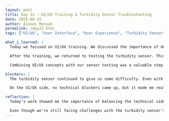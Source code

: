 ```yaml
---
layout: post
title: Day 22 – UI/UX Training & Turbidity Sensor Troubleshooting
date: 2025-06-25
author: Alexes Mensah
permalink: /day22.html
tags: ["UI/UX", "User Interface", "User Experience", "Turbidity Sensor", "ESP32", "Arduino IDE", "Sensor Testing"]

what_i_learned: |
  Today we focused on UI/UX training. We discussed the importance of designing user-centered interfaces and explored how user experience directly impacts how people interact with an app or a system. Learning about UI/UX design helped me better understand why visuals, navigation, and functionality need to be intuitive and user-friendly, especially when working with real time sensor data like ours.

  After the training, we returned to testing the turbidity sensor. This time, we worked on creating clearer test environments and used different water samples to monitor how the sensor reacted to changes in clarity. Revisiting the turbidity sensor helped us focus on refining the testing process and gathering more accurate readings.

  Combining UI/UX concepts with our sensor testing was a valuable step in thinking about how we will eventually present the data we’re collecting in a way that’s both useful and easy to understand.

blockers: |
  The turbidity sensor continued to give us some difficulty. Even with different water samples and multiple test runs, the changes in sensor output were minimal. We suspect that the sensor might either need more precise calibration or that the environment we’re testing in isn’t causing significant enough changes to produce visible readings.

  On the UI/UX side, no technical blockers came up, but it made me realize that we need to start thinking early about how to organize our interface to display both turbidity and pH readings in a simple, clean way.

reflection: |
  Today’s work showed me the importance of balancing the technical side of sensor testing with the user-facing side of system design. It’s not just about collecting accurate data but about how we deliver that information to users in a clear and meaningful way.

  Even though we’re still facing challenges with the turbidity sensor’s responsiveness, I feel like we’re getting closer to figuring out what’s causing the issue. I’m also excited to start applying UI/UX principles to our app to make sure the final product is both functional and easy to use.
---
```

